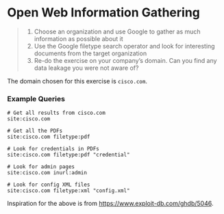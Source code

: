# Open Web Information Gathering

> 1. Choose an organization and use Google to gather as much information as
possible about it
> 2. Use the Google filetype search operator and look for interesting documents from
the target organization
> 3. Re-do the exercise on your company’s domain. Can you find any data leakage
you were not aware of?

The domain chosen for this exercise is `cisco.com`.

### Example Queries
```
# Get all results from cisco.com
site:cisco.com

# Get all the PDFs
site:cisco.com filetype:pdf

# Look for credentials in PDFs
site:cisco.com filetype:pdf "credential"

# Look for admin pages
site:cisco.com inurl:admin

# Look for config XML files
site:cisco.com filetype:xml "config.xml"
```
Inspiration for the above is from https://www.exploit-db.com/ghdb/5046.

